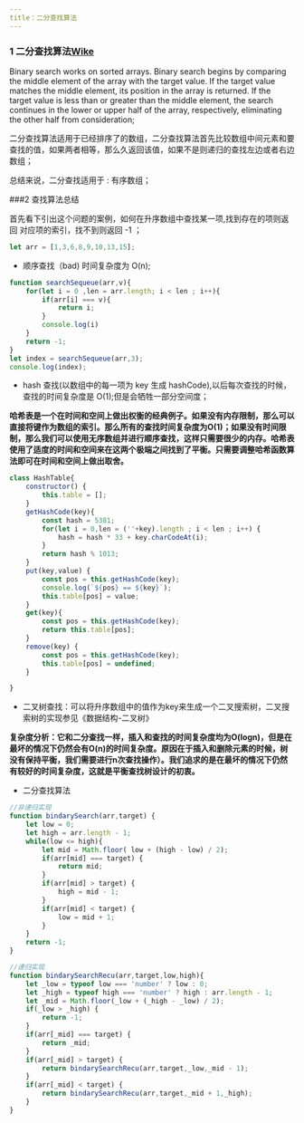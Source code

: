 ```yaml
---
title：二分查找算法
---
```


### 1 二分查找算法[Wike](https://en.wikipedia.org/wiki/Binary_search_algorithm)

Binary search works on sorted arrays. Binary search begins by comparing the middle element of the array with the target value. If the target value matches the middle element, its position in the array is returned. If the target value is less than or greater than the middle element, the search continues in the lower or upper half of the array, respectively, eliminating the other half from consideration;

二分查找算法适用于已经排序了的数组，二分查找算法首先比较数组中间元素和要查找的值，如果两者相等，那么久返回该值，如果不是则递归的查找左边或者右边数组；

总结来说，二分查找适用于  : 有序数组；

###2 查找算法总结 

首先看下引出这个问题的案例，如何在升序数组中查找某一项,找到存在的项则返回 对应项的索引，找不到则返回 -1 ；

```javascript
let arr = [1,3,6,8,9,10,13,15];
```

* 顺序查找（bad) 时间复杂度为 O(n);

```javascript
function searchSequeue(arr,v){
    for(let i = 0 ,len = arr.length; i < len ; i++){
        if(arr[i] === v){
            return i;
        }
        console.log(i)
    }
    return -1;
}
let index = searchSequeue(arr,3);
console.log(index);
```

* hash 查找(以数组中的每一项为 key 生成 hashCode),以后每次查找的时候，查找的时间复杂度是 O(1);但是会牺牲一部分空间度；

**哈希表是一个在时间和空间上做出权衡的经典例子。如果没有内存限制，那么可以直接将键作为数组的索引。那么所有的查找时间复杂度为O(1)；如果没有时间限制，那么我们可以使用无序数组并进行顺序查找，这样只需要很少的内存。哈希表使用了适度的时间和空间来在这两个极端之间找到了平衡。只需要调整哈希函数算法即可在时间和空间上做出取舍。**

```javascript
class HashTable{
    constructor() {
        this.table = [];
    }
    getHashCode(key){
        const hash = 5381;
        for(let i = 0,len = (''+key).length ; i < len ; i++) {
            hash = hash * 33 + key.charCodeAt(i);
        }
        return hash % 1013;
    }
    put(key,value) {
        const pos = this.getHashCode(key);
        console.log(`${pos} == ${key}`);
        this.table[pos] = value;
    }
    get(key){
        const pos = this.getHashCode(key);
        return this.table[pos];
    }
    remove(key) {
        const pos = this.getHashCode(key);
        this.table[pos] = undefined;
    }

}
```

* 二叉树查找：可以将升序数组中的值作为key来生成一个二叉搜索树，二叉搜索树的实现参见《数据结构-二叉树》

**复杂度分析：它和二分查找一样，插入和查找的时间复杂度均为O(logn)，但是在最坏的情况下仍然会有O(n)的时间复杂度。原因在于插入和删除元素的时候，树没有保持平衡，我们需要进行n次查找操作）。我们追求的是在最坏的情况下仍然有较好的时间复杂度，这就是平衡查找树设计的初衷。**

* 二分查找算法

```javascript
//非递归实现
function bindarySearch(arr,target) {
    let low = 0;
    let high = arr.length - 1;
    while(low <= high){
        let mid = Math.floor( low + (high - low) / 2);
        if(arr[mid] === target) {
            return mid;
        }
        if(arr[mid] > target) {
			high = mid - 1;
        }
        if(arr[mid] < target) {
			low = mid + 1;
        }
    }
    return -1;
}
```

```javascript
//递归实现
function bindarySearchRecu(arr,target,low,high){
    let _low = typeof low === 'number' ? low : 0;
    let _high = typeof high === 'number' ? high : arr.length - 1;
    let _mid = Math.floor(_low + (_high - _low) / 2);
    if(_low > _high) {
		return -1;
    }
    if(arr[_mid] === target) {
    	return _mid;
    }
    if(arr[_mid] > target) {
    	return bindarySearchRecu(arr,target,_low,_mid - 1);
    }
    if(arr[_mid] < target) {
    	return bindarySearchRecu(arr,target,_mid + 1,_high);
    }
}
```



